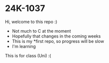 # 24K-1037
Hi, welcome to this repo :)
* Not much to C at the moment
* Hopefully that changes in the coming weeks
* This is my *first repo, so progress will be slow
* I'm learning

This is for class (Uni) :(


